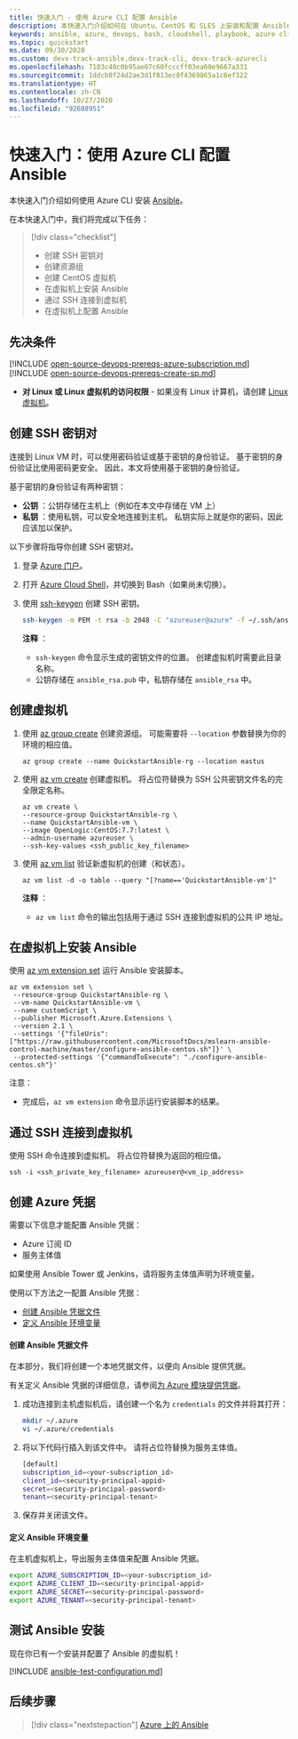 ```yaml
---
title: 快速入门 - 使用 Azure CLI 配置 Ansible
description: 本快速入门介绍如何在 Ubuntu、CentOS 和 SLES 上安装和配置 Ansible 以管理 Azure 资源
keywords: ansible, azure, devops, bash, cloudshell, playbook, azure cli
ms.topic: quickstart
ms.date: 09/30/2020
ms.custom: devx-track-ansible,devx-track-cli, devx-track-azurecli
ms.openlocfilehash: 7103c40c0b95ae07c60fcccff03ea60e9667a331
ms.sourcegitcommit: 1ddcb0f24d2ae3d1f813ec0f4369865a1c6ef322
ms.translationtype: HT
ms.contentlocale: zh-CN
ms.lasthandoff: 10/27/2020
ms.locfileid: "92688951"
---
```

# <a name="quickstart-configure-ansible-using-azure-cli"></a>快速入门：使用 Azure CLI 配置 Ansible

本快速入门介绍如何使用 Azure CLI 安装 [Ansible](https://docs.ansible.com/)。

在本快速入门中，我们将完成以下任务：

> [!div class="checklist"]
> * 创建 SSH 密钥对
> * 创建资源组
> * 创建 CentOS 虚拟机 
> * 在虚拟机上安装 Ansible
> * 通过 SSH 连接到虚拟机
> * 在虚拟机上配置 Ansible

## <a name="prerequisites"></a>先决条件

[!INCLUDE [open-source-devops-prereqs-azure-subscription.md](../includes/open-source-devops-prereqs-azure-subscription.md)]
[!INCLUDE [open-source-devops-prereqs-create-sp.md](../includes/open-source-devops-prereqs-create-service-principal.md)]
- **对 Linux 或 Linux 虚拟机的访问权限** - 如果没有 Linux 计算机，请创建 [Linux 虚拟机](/azure/virtual-network/quick-create-cli)。

## <a name="create-an-ssh-key-pair"></a>创建 SSH 密钥对

连接到 Linux VM 时，可以使用密码验证或基于密钥的身份验证。 基于密钥的身份验证比使用密码更安全。 因此，本文将使用基于密钥的身份验证。

基于密钥的身份验证有两种密钥：

- **公钥** ：公钥存储在主机上（例如在本文中存储在 VM 上）
- **私钥** ：使用私钥，可以安全地连接到主机。 私钥实际上就是你的密码，因此应该加以保护。
        
以下步骤将指导你创建 SSH 密钥对。

1. 登录 [Azure 门户](https://portal.azure.com)。

1. 打开 [Azure Cloud Shell](/azure/cloud-shell/overview)，并切换到 Bash（如果尚未切换）。

1. 使用 [ssh-keygen](https://www.ssh.com/ssh/keygen/) 创建 SSH 密钥。

    ```bash
    ssh-keygen -m PEM -t rsa -b 2048 -C "azureuser@azure" -f ~/.ssh/ansible_rsa -N ""
    ```

    **注释** ：

    - `ssh-keygen` 命令显示生成的密钥文件的位置。 创建虚拟机时需要此目录名称。
    - 公钥存储在 `ansible_rsa.pub` 中，私钥存储在 `ansible_rsa` 中。

## <a name="create-a-virtual-machine"></a>创建虚拟机

1. 使用 [az group create](/cli/azure/group#az-group-create) 创建资源组。 可能需要将 `--location` 参数替换为你的环境的相应值。

    ```azurecli
    az group create --name QuickstartAnsible-rg --location eastus
    ```

1. 使用 [az vm create](/cli/azure/vm#az-vm-create) 创建虚拟机。 将占位符替换为 SSH 公共密钥文件名的完全限定名称。

    ```azurecli
    az vm create \
    --resource-group QuickstartAnsible-rg \
    --name QuickstartAnsible-vm \
    --image OpenLogic:CentOS:7.7:latest \
    --admin-username azureuser \
    --ssh-key-values <ssh_public_key_filename>
    ```

1. 使用 [az vm list](/cli/azure/vm#az-vm-list) 验证新虚拟机的创建（和状态）。

    ```azurecli
    az vm list -d -o table --query "[?name=='QuickstartAnsible-vm']"
    ```

    **注释** ：

    - `az vm list` 命令的输出包括用于通过 SSH 连接到虚拟机的公共 IP 地址。

## <a name="install-ansible-on-the-virtual-machine"></a>在虚拟机上安装 Ansible

使用 [az vm extension set](/cli/azure/vm/extension?#az-vm-extension-set) 运行 Ansible 安装脚本。

```azurecli
az vm extension set \
 --resource-group QuickstartAnsible-rg \
 --vm-name QuickstartAnsible-vm \
 --name customScript \
 --publisher Microsoft.Azure.Extensions \
 --version 2.1 \
 --settings '{"fileUris":["https://raw.githubusercontent.com/MicrosoftDocs/mslearn-ansible-control-machine/master/configure-ansible-centos.sh"]}' \
 --protected-settings '{"commandToExecute": "./configure-ansible-centos.sh"}'
```

注意：

- 完成后，`az vm extension` 命令显示运行安装脚本的结果。

## <a name="connect-to-your-virtual-machine-via-ssh"></a>通过 SSH 连接到虚拟机

使用 SSH 命令连接到虚拟机。 将占位符替换为返回的相应值。

```azurecli
ssh -i <ssh_private_key_filename> azureuser@<vm_ip_address>
```

## <a name="create-azure-credentials"></a>创建 Azure 凭据

需要以下信息才能配置 Ansible 凭据：

* Azure 订阅 ID
* 服务主体值

如果使用 Ansible Tower 或 Jenkins，请将服务主体值声明为环境变量。

使用以下方法之一配置 Ansible 凭据：

- [创建 Ansible 凭据文件](#file-credentials)
- [定义 Ansible 环境变量](#env-credentials)

#### <a name="span-idfile-credentials-create-ansible-credentials-file"></a><span id="file-credentials"/>创建 Ansible 凭据文件

在本部分，我们将创建一个本地凭据文件，以便向 Ansible 提供凭据。

有关定义 Ansible 凭据的详细信息，请参阅[为 Azure 模块提供凭据](https://docs.ansible.com/ansible/guide_azure.html#providing-credentials-to-azure-modules)。

1. 成功连接到主机虚拟机后，请创建一个名为 `credentials` 的文件并将其打开：

    ```bash
    mkdir ~/.azure
    vi ~/.azure/credentials
    ```

1. 将以下代码行插入到该文件中。 请将占位符替换为服务主体值。

    ```bash
    [default]
    subscription_id=<your-subscription_id>
    client_id=<security-principal-appid>
    secret=<security-principal-password>
    tenant=<security-principal-tenant>
    ```

1. 保存并关闭该文件。

#### <a name="span-idenv-credentialsdefine-ansible-environment-variables"></a><span id="env-credentials"/>定义 Ansible 环境变量

在主机虚拟机上，导出服务主体值来配置 Ansible 凭据。

```bash
export AZURE_SUBSCRIPTION_ID=<your-subscription_id>
export AZURE_CLIENT_ID=<security-principal-appid>
export AZURE_SECRET=<security-principal-password>
export AZURE_TENANT=<security-principal-tenant>
```

## <a name="test-ansible-installation"></a>测试 Ansible 安装

现在你已有一个安装并配置了 Ansible 的虚拟机！

[!INCLUDE [ansible-test-configuration.md](includes/ansible-test-configuration.md)]

## <a name="next-steps"></a>后续步骤

> [!div class="nextstepaction"]
> [Azure 上的 Ansible](./index.yml)
